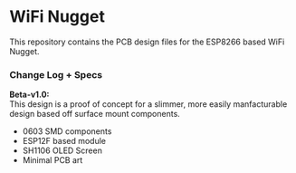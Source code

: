# WiFi Nugget
This repository contains the PCB design files for the ESP8266 based WiFi Nugget.

### Change Log + Specs
**Beta-v1.0:**  
This design is a proof of concept for a slimmer, more easily manfacturable design based off surface mount components.   
- 0603 SMD components
- ESP12F based module
- SH1106 OLED Screen
- Minimal PCB art
